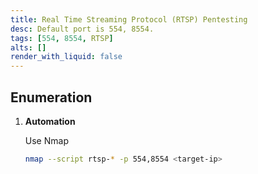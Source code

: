 ```yaml
---
title: Real Time Streaming Protocol (RTSP) Pentesting
desc: Default port is 554, 8554.
tags: [554, 8554, RTSP]
alts: []
render_with_liquid: false
---
```


## Enumeration

1. **Automation**

    Use Nmap

    ```sh
    nmap --script rtsp-* -p 554,8554 <target-ip>
    ```